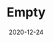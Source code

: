 ---
title: "Empty"
draft: false
date: 2020-12-24
summary: "Tap is currently empty"
favicon: 'images/favicon.ico'
label: 
OG: 
FG: 
SRM: 
IBUS: 
kegged: true
weight: 1
---